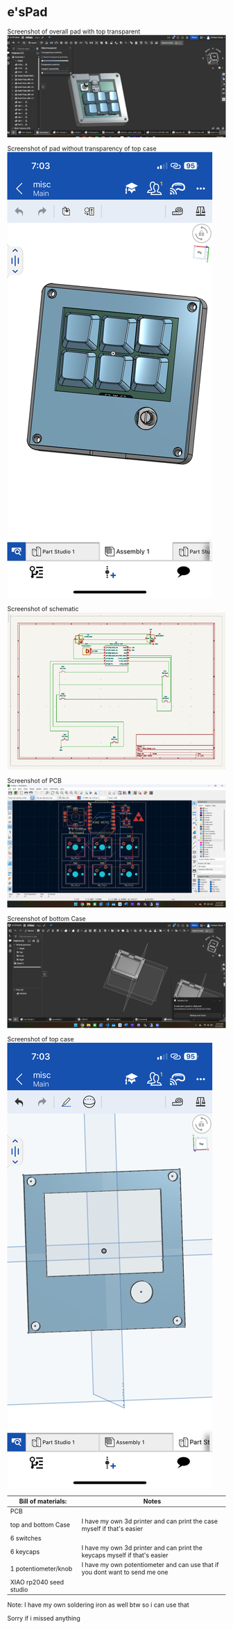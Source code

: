 # e'sPad

Screenshot of overall pad with top transparent
![1750859752964](image/README/1750859752964.png)

Screenshot of pad without transparency of top case
![1750859793223](PRODUCTION/IMG_3272.png)

Screenshot of schematic
![1750696481759](image/README/1750696481759.png)

Screenshot of PCB
![1750696501634](image/README/1750696501634.png)

Screenshot of bottom Case
![1750696556627](image/README/1750696556627.png)

Screenshot of top case
![1750859815155](PRODUCTION/IMG_3273.png)

|Bill of materials:|Notes|
|-|-|
|PCB||
|top and bottom Case|I have my own 3d printer and can print the case myself if that's easier|
|6 switches||
|6 keycaps|I have my own 3d printer and can print the keycaps myself if that's easier|
|1 potentiometer/knob|I have my own potentiometer and can use that if you dont want to send me one|
|XIAO rp2040 seed studio||
Note: I have my own soldering iron as well btw so i can use that

Sorry if i missed anything
